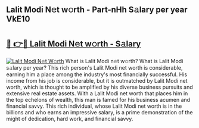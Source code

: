 ## Lalit Modi N𝚎t w𝚘rth - Part-nHh S𝚊lary per year VkE10

# <h2><a href="http://gc2oq6k.nevu.top/?p=Lalit+Modi">🔗 👉🔴 Lalit Modi N𝚎t w𝚘rth - S𝚊lary</a></h2>

[![Lalit Modi N𝚎t W𝚘rth](https://i.imgur.com/Oavwk0R.jpeg)](http://gc2oq6k.nevu.top/?p=Lalit+Modi)
What is Lalit Modi n𝚎t w𝚘rth? What is Lalit Modi s𝚊lary per year?
This rich person's Lalit Modi net worth is considerable, earning him a place among the industry's most financially successful. His income from his job is considerable, but it is outmatched by Lalit Modi net worth, which is thought to be amplified by his diverse business pursuits and extensive real estate assets. With a Lalit Modi net worth that places him in the top echelons of wealth, this man is famed for his business acumen and financial savvy. This rich individual, whose Lalit Modi net worth is in the billions and who earns an impressive salary, is a prime demonstration of the might of dedication, hard work, and financial savvy.
